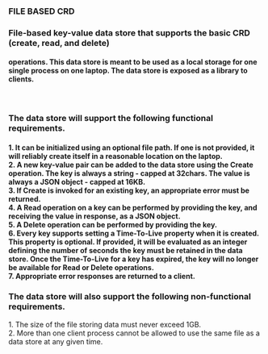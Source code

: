 <html>
<h3>FILE BASED CRD </h3>
    <body>
    <h3>File-based key-value data store that supports the basic CRD (create, read, and delete)</h3>
    <h4>operations. This data store is meant to be used as a local storage for one single process on one
laptop. The data store is exposed as a library to clients.</h4><br>
    <h3>The data store will support the following functional requirements.</h3>
    <h4>1. It can be initialized using an optional file path. If one is not provided, it will reliably
create itself in a reasonable location on the laptop.<br>
2. A new key-value pair can be added to the data store using the Create operation. The key
is always a string - capped at 32chars. The value is always a JSON object - capped at
16KB.<br>
3. If Create is invoked for an existing key, an appropriate error must be returned.<br>
4. A Read operation on a key can be performed by providing the key, and receiving the
value in response, as a JSON object.<br>
5. A Delete operation can be performed by providing the key.<br>
6. Every key supports setting a Time-To-Live property when it is created. This property is
optional. If provided, it will be evaluated as an integer defining the number of seconds
the key must be retained in the data store. Once the Time-To-Live for a key has expired,
the key will no longer be available for Read or Delete operations.<br>
7. Appropriate error responses are returned to a client.
<br>
<h3>The data store will also support the following non-functional requirements.</h3>
1. The size of the file storing data must never exceed 1GB.<br>
2. More than one client process cannot be allowed to use the same file as a data store at any
given time.<br>
</h4>
    </body>

</html>
